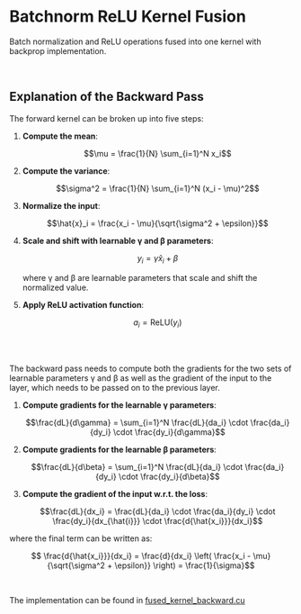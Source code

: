 # Batchnorm ReLU Kernel Fusion

Batch normalization and ReLU operations fused into one kernel with backprop implementation.

</br>

## Explanation of the Backward Pass

The forward kernel can be broken up into five steps:

1. **Compute the mean**:

   $$\mu = \frac{1}{N} \sum_{i=1}^N x_i$$

2. **Compute the variance**:

   $$\sigma^2 = \frac{1}{N} \sum_{i=1}^N (x_i - \mu)^2$$

3. **Normalize the input**:

    $$\hat{x}_i = \frac{x_i - \mu}{\sqrt{\sigma^2 + \epsilon}}$$


4. **Scale and shift with learnable γ and β parameters**:

    $$y_i = \gamma \hat{x}_i + \beta$$

   where γ and β are learnable parameters that scale and shift the normalized value.

5. **Apply ReLU activation function**:

    $$a_i = \text{ReLU}(y_i)$$

</br>
</br>

The backward pass needs to compute both the gradients for the two sets of learnable parameters γ and β as well as the gradient of the input to the layer, which needs to be passed on to the previous layer. 


1. **Compute gradients for the learnable γ parameters**:

    $$\frac{dL}{d\gamma} = \sum_{i=1}^N \frac{dL}{da_i} \cdot \frac{da_i}{dy_i} \cdot \frac{dy_i}{d\gamma}$$


2. **Compute gradients for the learnable β parameters**:

    $$\frac{dL}{d\beta} = \sum_{i=1}^N \frac{dL}{da_i} \cdot \frac{da_i}{dy_i} \cdot \frac{dy_i}{d\beta}$$


3. **Compute the gradient of the input w.r.t. the loss**:

    $$\frac{dL}{dx_i} = \frac{dL}{da_i} \cdot \frac{da_i}{dy_i} \cdot \frac{dy_i}{dx_{\hat{i}}} \cdot \frac{d{\hat{x_i}}}{dx_i}$$

where the final term can be written as:

$$ \frac{d{\hat{x_i}}}{dx_i} = \frac{d}{dx_i} \left( \frac{x_i - \mu}{\sqrt{\sigma^2 + \epsilon}} \right) = \frac{1}{\sigma}$$


</br>

The implementation can be found in [fused_kernel_backward.cu](src/fused_kernel_backward.cu) 

